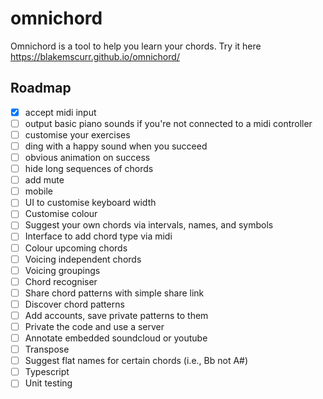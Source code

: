 # omnichord

Omnichord is a tool to help you learn your chords. Try it here https://blakemscurr.github.io/omnichord/

## Roadmap

  - [x] accept midi input
  - [ ] output basic piano sounds if you're not connected to a midi controller
  - [ ] customise your exercises
  - [ ] ding with a happy sound when you succeed
  - [ ] obvious animation on success
  - [ ] hide long sequences of chords
  - [ ] add mute
  - [ ] mobile
  - [ ] UI to customise keyboard width
  - [ ] Customise colour
  - [ ] Suggest your own chords via intervals, names, and symbols
  - [ ] Interface to add chord type via midi
  - [ ] Colour upcoming chords
  - [ ] Voicing independent chords
  - [ ] Voicing groupings
  - [ ] Chord recogniser
  - [ ] Share chord patterns with simple share link
  - [ ] Discover chord patterns
  - [ ] Add accounts, save private patterns to them
  - [ ] Private the code and use a server
  - [ ] Annotate embedded soundcloud or youtube
  - [ ] Transpose
  - [ ] Suggest flat names for certain chords (i.e., Bb not A#)
  - [ ] Typescript
  - [ ] Unit testing
